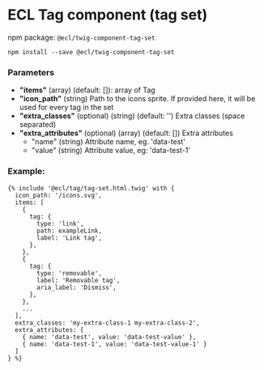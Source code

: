 # ECL Tag component (tag set)

npm package: `@ecl/twig-component-tag-set`

```shell
npm install --save @ecl/twig-component-tag-set
```

### Parameters

- **"items"** (array) (default: []): array of Tag
- **"icon_path"** (string) Path to the icons sprite. If provided here, it will be used for every tag in the set
- **"extra_classes"** (optional) (string) (default: '') Extra classes (space separated)
- **"extra_attributes"** (optional) (array) (default: []) Extra attributes
  - "name" (string) Attribute name, eg. 'data-test'
  - "value" (string) Attribute value, eg: 'data-test-1'

### Example:

<!-- prettier-ignore -->
```twig
{% include '@ecl/tag/tag-set.html.twig' with { 
  icon_path: '/icons.svg',
  items: [
    {
      tag: {
        type: 'link',
        path: exampleLink,
        label: 'Link tag',
      },
    },
    {
      tag: {
        type: 'removable',
        label: 'Removable tag',
        aria_label: 'Dismiss',
      },
    },
    ...
  ],
  extra_classes: 'my-extra-class-1 my-extra-class-2', 
  extra_attributes: [ 
    { name: 'data-test', value: 'data-test-value' }, 
    { name: 'data-test-1', value: 'data-test-value-1' } 
  ] 
} %}
```
